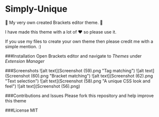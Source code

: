 # Simply-Unique
:metal: My very own created Brackets editor theme. :metal:

I have made this theme with a lot of :heart: so please use it.

If you use my files to create your own theme then please credit me with a simple mention. :)

###Installation
Open Brackets editor and navigate to *Themes* under *Extension Manager*

###Screenshots
![alt text](Screenshot (59).png "Tag matching")
![alt text](Screenshot (60).png "Bracket matching")
![alt text](Screenshot (62).png "Text selection")
![alt text](Screenshot (58).png "A unique CSS look and feel")
![alt text](Screenshot (56).png)

###Contributions and Issues
Please fork this repository and help improve this theme

###License
MIT
